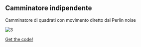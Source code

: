 ## Camminatore indipendente
Camminatore di quadrati con movimento diretto dal Perlin noise 

![3](https://user-images.githubusercontent.com/76476654/111694988-de0bf500-8832-11eb-8e71-2c19470fccd5.png)

[Get the code!](https://editor.p5js.org/Gaia/full/iCSr3ksr9)
